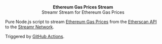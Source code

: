 <p align="center">
    <b>Ethereum Gas Prices Stream</b>
    <br>
    Streamr Stream for Ethereum Gas Prices
</p>

Pure Node.js script to stream [Ethereum Gas Prices](https://etherscan.io/gastracker) from the [Etherscan API](https://etherscan.io/apis#gastracker) to the [Streamr Network](https://streamr.network).

Triggered by [GitHub Actions](https://docs.github.com/en/free-pro-team@latest/actions).
